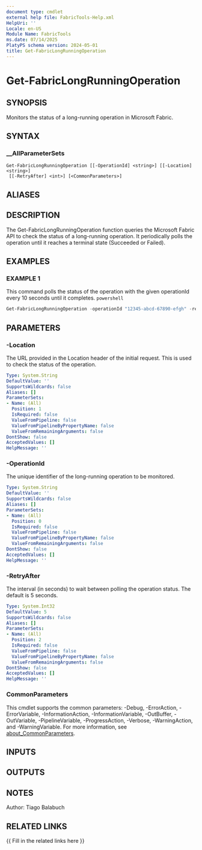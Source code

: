 ```yaml
---
document type: cmdlet
external help file: FabricTools-Help.xml
HelpUri: ''
Locale: en-US
Module Name: FabricTools
ms.date: 07/14/2025
PlatyPS schema version: 2024-05-01
title: Get-FabricLongRunningOperation
---
```


# Get-FabricLongRunningOperation

## SYNOPSIS

Monitors the status of a long-running operation in Microsoft Fabric.

## SYNTAX

### __AllParameterSets

```
Get-FabricLongRunningOperation [[-OperationId] <string>] [[-Location] <string>]
 [[-RetryAfter] <int>] [<CommonParameters>]
```

## ALIASES

## DESCRIPTION

The Get-FabricLongRunningOperation function queries the Microsoft Fabric API to check the status of a
long-running operation.
It periodically polls the operation until it reaches a terminal state (Succeeded or Failed).

## EXAMPLES

### EXAMPLE 1

This command polls the status of the operation with the given operationId every 10 seconds until it completes. ```powershell ```

```powershell
Get-FabricLongRunningOperation -operationId "12345-abcd-67890-efgh" -retryAfter 10
```

## PARAMETERS

### -Location

The URL provided in the Location header of the initial request.
This is used to check the status of the operation.

```yaml
Type: System.String
DefaultValue: ''
SupportsWildcards: false
Aliases: []
ParameterSets:
- Name: (All)
  Position: 1
  IsRequired: false
  ValueFromPipeline: false
  ValueFromPipelineByPropertyName: false
  ValueFromRemainingArguments: false
DontShow: false
AcceptedValues: []
HelpMessage: ''
```

### -OperationId

The unique identifier of the long-running operation to be monitored.

```yaml
Type: System.String
DefaultValue: ''
SupportsWildcards: false
Aliases: []
ParameterSets:
- Name: (All)
  Position: 0
  IsRequired: false
  ValueFromPipeline: false
  ValueFromPipelineByPropertyName: false
  ValueFromRemainingArguments: false
DontShow: false
AcceptedValues: []
HelpMessage: ''
```

### -RetryAfter

The interval (in seconds) to wait between polling the operation status.
The default is 5 seconds.

```yaml
Type: System.Int32
DefaultValue: 5
SupportsWildcards: false
Aliases: []
ParameterSets:
- Name: (All)
  Position: 2
  IsRequired: false
  ValueFromPipeline: false
  ValueFromPipelineByPropertyName: false
  ValueFromRemainingArguments: false
DontShow: false
AcceptedValues: []
HelpMessage: ''
```

### CommonParameters

This cmdlet supports the common parameters: -Debug, -ErrorAction, -ErrorVariable,
-InformationAction, -InformationVariable, -OutBuffer, -OutVariable, -PipelineVariable,
-ProgressAction, -Verbose, -WarningAction, and -WarningVariable. For more information, see
[about_CommonParameters](https://go.microsoft.com/fwlink/?LinkID=113216).

## INPUTS

## OUTPUTS

## NOTES

Author: Tiago Balabuch

## RELATED LINKS

{{ Fill in the related links here }}

